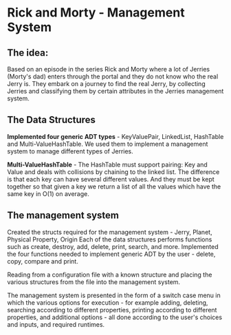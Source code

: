 # Rick and Morty - Management System
## The idea:
Based on an episode in the series Rick and Morty where a lot of Jerries (Morty's dad) enters through the portal and they do not know who the real Jerry is. They embark on a journey to find the real Jerry, by collecting Jerries and classifying them by certain attributes in the Jerries management system.

## The Data Structures
**Implemented four generic ADT types** - KeyValuePair, LinkedList, HashTable and Multi-ValueHashTable. We used them to implement a management system to manage different types of Jerries.

**Multi-ValueHashTable** - The HashTable must support pairing: Key and Value and deals with collisions by chaining to the linked list. The difference is that each key can have several different values. And they must be kept together so that given a key we return a list of all the values which have the same key in O(1) on average.
## The management system 
Created the structs required for the management system - Jerry, Planet, Physical Property, Origin Each of the data structures performs functions such as create, destroy, add, delete, print, search, and more.
Implemented the four functions needed to implement generic ADT by the user - delete, copy, compare and print.

Reading from a configuration file with a known structure and placing the various structures from the file into the management system. 

The management system is presented in the form of a switch case menu in which the various options for execution - for example adding, deleting, searching according to different properties, printing according to different properties, and additional options - all done according to the user's choices and inputs, and required runtimes.
